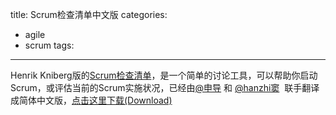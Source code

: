 title: Scrum检查清单中文版
categories:
  - agile
  - scrum
tags:
---

Henrik Kniberg版的[Scrum检查清单](http://www.crisp.se/gratis-material-och-guider/scrum-checklist)，是一个简单的讨论工具，可以帮助你启动Scrum，或评估当前的Scrum实施状况，已经由[@申导](http://weibo.com/u/1001863751) 和 [@hanzhi窦](http://weibo.com/hanzhidou)  联手翻译成简体中文版，[点击这里下载(Download)](https://www.uperform.cn/scrum-checklist-henrik-kniberg/)

